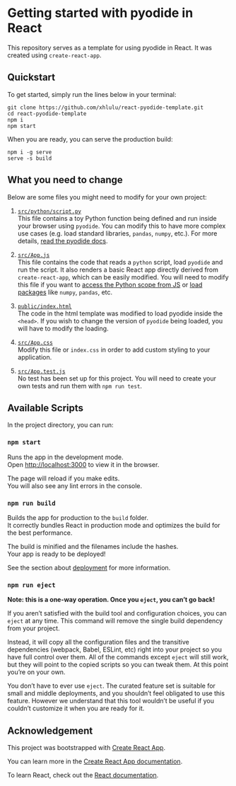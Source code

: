 # Getting started with pyodide in React

This repository serves as a template for using pyodide in React. It was created using `create-react-app`.

## Quickstart

To get started, simply run the lines below in your terminal:
```
git clone https://github.com/xhlulu/react-pyodide-template.git
cd react-pyodide-template
npm i
npm start
```

When you are ready, you can serve the production build:
```
npm i -g serve
serve -s build
```

## What you need to change

Below are some files you might need to modify for your own project:

1. [`src/python/script.py`](./src/python/script.py)\
This file contains a toy Python function being defined and run inside your browser using `pyodide`. You can modify this to have more complex use cases (e.g. load standard libraries, `pandas`, `numpy`, etc.). For more details, [read the pyodide docs](https://pyodide.readthedocs.io/en/latest/index.html).

2. [`src/App.js`](./src/App.js)\
This file contains the code that reads a `python` script, load `pyodide` and run the script. It also renders a basic React app directly derived from `create-react-app`, which can be easily modified. You will need to modify this file if you want to [access the Python scope from JS](https://pyodide.readthedocs.io/en/latest/usage/quickstart.html#accessing-python-scope-from-javascript) or [load packages](https://pyodide.readthedocs.io/en/latest/usage/loading-packages.html) like `numpy`, `pandas`, etc.

3. [`public/index.html`](./public/index.html)\
The code in the html template was modified to load pyodide inside the `<head>`. If you wish to change the version of `pyodide` being loaded, you will have to modify the loading.

4. [`src/App.css`](./src/App.css)\
Modify this file or `index.css` in order to add custom styling to your application.

5. [`src/App.test.js`](./src/App.test.js)\
No test has been set up for this project. You will need to create your own tests and run them with `npm run test`.


## Available Scripts

In the project directory, you can run:

### `npm start`

Runs the app in the development mode.\
Open [http://localhost:3000](http://localhost:3000) to view it in the browser.

The page will reload if you make edits.\
You will also see any lint errors in the console.

<!-- ### `npm test`

Launches the test runner in the interactive watch mode.\
See the section about [running tests](https://facebook.github.io/create-react-app/docs/running-tests) for more information. -->

### `npm run build`

Builds the app for production to the `build` folder.\
It correctly bundles React in production mode and optimizes the build for the best performance.

The build is minified and the filenames include the hashes.\
Your app is ready to be deployed!

See the section about [deployment](https://facebook.github.io/create-react-app/docs/deployment) for more information.

### `npm run eject`

**Note: this is a one-way operation. Once you `eject`, you can’t go back!**

If you aren’t satisfied with the build tool and configuration choices, you can `eject` at any time. This command will remove the single build dependency from your project.

Instead, it will copy all the configuration files and the transitive dependencies (webpack, Babel, ESLint, etc) right into your project so you have full control over them. All of the commands except `eject` will still work, but they will point to the copied scripts so you can tweak them. At this point you’re on your own.

You don’t have to ever use `eject`. The curated feature set is suitable for small and middle deployments, and you shouldn’t feel obligated to use this feature. However we understand that this tool wouldn’t be useful if you couldn’t customize it when you are ready for it.


## Acknowledgement

This project was bootstrapped with [Create React App](https://github.com/facebook/create-react-app).

You can learn more in the [Create React App documentation](https://facebook.github.io/create-react-app/docs/getting-started).

To learn React, check out the [React documentation](https://reactjs.org/).
